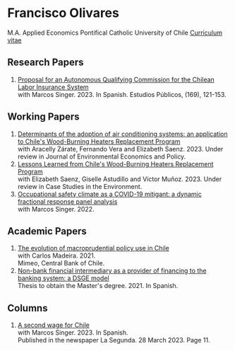# Francisco Olivares

M.A. Applied Economics Pontifical Catholic University of Chile
[Curriculum vitae](https://fco-olivares.github.io/CV.pdf) 

## Research Papers
1. [Proposal for an Autonomous Qualifying Commission for the Chilean Labor Insurance System](https://doi.org/10.38178/07183089/2154220112)  
with Marcos Singer. 2023. In Spanish.
Estudios Públicos, (169), 121-153.

## Working Papers
1. [Determinants of the adoption of air conditioning systems: an application to Chile's Wood-Burning Heaters Replacement Program](https://fco-olivares.github.io/wp/adoption_acs.pdf)  
with Aracelly Zárate, Fernando Vera and Elizabeth Saenz. 2023.
Under review in Journal of Environmental Economics and Policy.
2. [Lessons Learned from Chile's Wood-Burning Heaters Replacement Program](https://fco-olivares.github.io/wp/cs_heaters.pdf)  
with Elizabeth Saenz, Giselle Astudillo and Víctor Muñoz. 2023.
Under review in Case Studies in the Environment.
3. [Occupational safety climate as a COVID-19 mitigant: a dynamic fractional response panel analysis](https://fco-olivares.github.io/wp/sc_covid.pdf)  
with Marcos Singer. 2022.

## Academic Papers
1. [The evolution of macroprudential policy use in Chile](https://fco-olivares.github.io/ap/mp_chile.pdf)  
with Carlos Madeira. 2021.  
Mimeo, Central Bank of Chile.
2. [Non-bank financial intermediary as a provider of financing to the banking system: a DSGE model](https://fco-olivares.github.io/ap/nbfi_dsge.pdf)  
Thesis to obtain the Master's degree. 2021. In Spanish.  

## Columns
1. [A second wage for Chile](https://fco-olivares.github.io/nc/C_ssSQM_LS.pdf)  
with Marcos Singer. 2023. In Spanish.  
Published in the newspaper La Segunda. 28 March 2023. Page 11.

